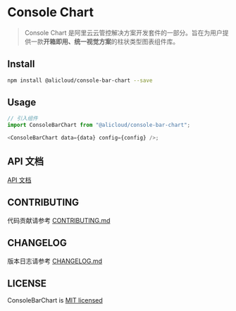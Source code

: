 # Console Chart

> Console Chart 是阿里云云管控解决方案开发套件的一部分。旨在为用户提供一款**开箱即用、统一视觉方案**的柱状类型图表组件库。

## Install

```bash
npm install @alicloud/console-bar-chart --save
```

## Usage

```js
// 引入组件
import ConsoleBarChart from "@alicloud/console-bar-chart";

<ConsoleBarChart data={data} config={config} />;
```

## API 文档

[API 文档](https://www.yuque.com/books/share/7440794a-4a7c-4930-a1e4-f06cdd6d804f)

## CONTRIBUTING

代码贡献请参考 [CONTRIBUTING.md](CONTRIBUTING.md)

## CHANGELOG

版本日志请参考 [CHANGELOG.md](CHANGELOG.md)

## LICENSE

ConsoleBarChart is [MIT licensed](https://github.com/aliyun/alibabacloud-console-chart/blob/master/LICENSE)
